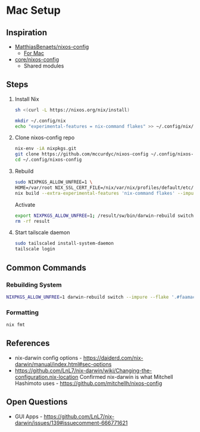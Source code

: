 # Mac Setup

## Inspiration

- [MatthiasBenaets/nixos-config](https://github.com/MatthiasBenaets/nixos-config/tree/76eea152f56e1a8f4c908b65028e8aa2f7bafaaa)
    - [For Mac](https://github.com/MatthiasBenaets/nixos-config/blob/76eea152f56e1a8f4c908b65028e8aa2f7bafaaa/README.org#nix-darwin-installation-guide)
- [core/nixos-config](https://github.com/cor/nixos-config/blob/3156d0ca560a8561187b0f4ab3cb25bbbb4ddc9f/flake.nix#L62)
    - Shared modules

## Steps

1. Install Nix

    ```bash
    sh <(curl -L https://nixos.org/nix/install)
    ```

    ```bash
    mkdir ~/.config/nix
    echo "experimental-features = nix-command flakes" >> ~/.config/nix/nix.conf
    ```

1. Clone nixos-config repo

    ```bash
    nix-env -iA nixpkgs.git
    git clone https://github.com/mccurdyc/nixos-config ~/.config/nixos-config
    cd ~/.config/nixos-config
    ```

1. Rebuild

    ```bash
    sudo NIXPKGS_ALLOW_UNFREE=1 \
    HOME=/var/root NIX_SSL_CERT_FILE=/nix/var/nix/profiles/default/etc/ssl/certs/ca-bundle.crt \
    nix build --extra-experimental-features 'nix-command flakes' --impure '.#darwinConfigurations.faamac.system'
    ```

    Activate

    ```bash
    export NIXPKGS_ALLOW_UNFREE=1; /result/sw/bin/darwin-rebuild switch --impure --flake '.#faamac'
    rm -rf result
    ```

1. Start tailscale daemon

    ```bash
    sudo tailscaled install-system-daemon
    tailscale login
    ```

## Common Commands

### Rebuilding System

```zsh
NIXPKGS_ALLOW_UNFREE=1 darwin-rebuild switch --impure --flake '.#faamac'
```

### Formatting

```bash
nix fmt
```

## References

- nix-darwin config options - https://daiderd.com/nix-darwin/manual/index.html#sec-options
- https://github.com/LnL7/nix-darwin/wiki/Changing-the-configuration.nix-location
Confirmed nix-darwin is what Mitchell Hashimoto uses - https://github.com/mitchellh/nixos-config

## Open Questions

- GUI Apps - https://github.com/LnL7/nix-darwin/issues/139#issuecomment-666771621
